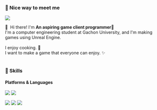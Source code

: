 
### 🤞 Nice way to meet me
<p>
  <a href="ogoo0608@gmail.com" target="_blank"><img src="https://img.shields.io/badge/ogoo0608@gmail.com-EA4335?style=flat-square&logo=Gmail&logoColor=white"/></a>
</p>

<p>
  👋&nbsp; Hi there! I'm <b>An aspiring game client programmer</b>🚀<br/>
  I'm a computer engineering student at Gachon University, and I'm making games using Unreal Engine.<br/>
  <br/>
  I enjoy cooking. 🍳 <br/>
  I want to make a game that everyone can enjoy. ✨ <br/><br/>
</p>


### 💪 Skills
#### Platforms & Languages
<p>
  <img src="https://img.shields.io/badge/Unity-FFFFFF?style=flat-square&logo=Unity&logoColor=black"/>
  <img src="https://img.shields.io/badge/UnrealEngine-0E1128?style=flat-square&logo=UnrealEngine&logoColor=white"/>
</p>
<p>
  <img src="https://img.shields.io/badge/C-A8B9CC?style=flat-square&logo=C&logoColor=black"/> 
  <img src="https://img.shields.io/badge/C++-3178C6?style=flat-square&logo=C++&logoColor=white"/>
  <img src="https://img.shields.io/badge/CSharp-239120?style=flat-square&logo=CSharp&logoColor=black"/>
</p>
